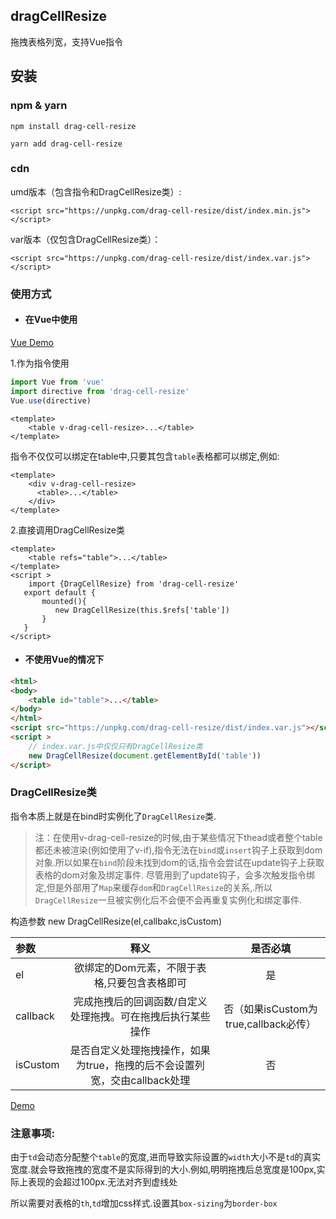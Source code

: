 ## dragCellResize

拖拽表格列宽，支持Vue指令

## 安装

### npm & yarn

```
npm install drag-cell-resize

yarn add drag-cell-resize
```

### cdn

umd版本（包含指令和DragCellResize类）:

```
<script src="https://unpkg.com/drag-cell-resize/dist/index.min.js"></script>
```

var版本（仅包含DragCellResize类）：

```
<script src="https://unpkg.com/drag-cell-resize/dist/index.var.js"></script>
```



### 使用方式

* #### 在Vue中使用

[Vue Demo](https://mgsod.github.io/front-end/dragCellResize.html#demo "Vue Demo")

 1.作为指令使用
 ```js
 import Vue from 'vue'
 import directive from 'drag-cell-resize'
 Vue.use(directive)
 ```
```vue
<template>
    <table v-drag-cell-resize>...</table>
</template>
```
指令不仅仅可以绑定在table中,只要其包含`table`表格都可以绑定,例如:
```vue
<template>
    <div v-drag-cell-resize>
      <table>...</table>
    </div>
</template>
```

 2.直接调用DragCellResize类
 ```vue
 <template>
     <table refs="table">...</table>
 </template>
 <script >
     import {DragCellResize} from 'drag-cell-resize'
    export default {
        mounted(){
           new DragCellResize(this.$refs['table'])
        }
    }   
 </script>
 ```

* #### 不使用Vue的情况下
```html
<html>
<body>
    <table id="table">...</table>
</body>
</html>
<script src="https://unpkg.com/drag-cell-resize/dist/index.var.js"></script>
<script >
    // index.var.js中仅仅只有DragCellResize类
    new DragCellResize(document.getElementById('table'))
</script>
```

### DragCellResize类

指令本质上就是在bind时实例化了`DragCellResize`类.

> 注：在使用v-drag-cell-resize的时候,由于某些情况下thead或者整个table都还未被渲染(例如使用了v-if),指令无法在`bind`或`insert`钩子上获取到dom对象.所以如果在`bind`阶段未找到dom的话,指令会尝试在update钩子上获取表格的dom对象及绑定事件.
>尽管用到了update钩子，会多次触发指令绑定,但是外部用了`Map`来缓存`dom`和`DragCellResize`的关系,.所以`DragCellResize`一旦被实例化后不会便不会再重复实例化和绑定事件.

构造参数
new DragCellResize(el,callbakc,isCustom)

| 参数 | 释义 | 是否必填 |
| :-----| :----: | :----: |
| el | 欲绑定的Dom元素，不限于表格,只要包含表格即可 |  是  |
| callback |  完成拖拽后的回调函数/自定义处理拖拽。可在拖拽后执行某些操作  |  否（如果isCustom为true,callback必传）  |
| isCustom |  是否自定义处理拖拽操作，如果为true，拖拽的后不会设置列宽，交由callback处理  |   否 |

[Demo](https://mgsod.github.io/front-end/dragCellResize.html#demo "Vue Demo")


### 注意事项:

由于`td`会动态分配整个`table`的宽度,进而导致实际设置的`width`大小不是`td`的真实宽度.就会导致拖拽的宽度不是实际得到的大小.例如,明明拖拽后总宽度是100px,实际上表现的会超过100px.无法对齐到虚线处

所以需要对表格的`th`,`td`增加css样式.设置其`box-sizing`为`border-box`
